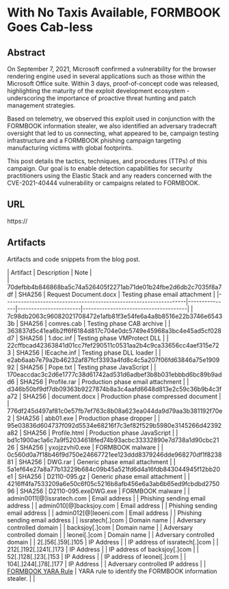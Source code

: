 # With No Taxis Available, FORMBOOK Goes Cab-less

## Abstract
On September 7, 2021, Microsoft confirmed a vulnerability for the browser rendering engine used in several applications such as those within the Microsoft Office suite. Within 3 days, proof-of-concept code was released, highlighting the maturity of the exploit development ecosystem - underscoring the importance of proactive threat hunting and patch management strategies.

Based on telemetry, we observed this exploit used in conjunction with the FORMBOOK information stealer, we also identified an adversary tradecraft oversight that led to us connecting, what appeared to be, campaign testing infrastructure and a FORMBOOK phishing campaign targeting manufacturing victims with global footprints.

This post details the tactics, techniques, and procedures (TTPs) of this campaign. Our goal is to enable detection capabilities for security practitioners using the Elastic Stack and any readers concerned with the CVE-2021-40444 vulnerability or campaigns related to FORMBOOK.


## URL

https://

## Artifacts
Artifacts and code snippets from the blog post.

| Artifact | Description | Note |  
| 70defbb4b846868ba5c74a526405f2271ab71de01b24fbe2d6db2c7035f8a7df | SHA256        | Request Document.docx | Testing phase email attachment       |
|------------------------------------------------------------------|---------------|-----------------------|--------------------------------------|
| 7c98db2063c96082021708472e1afb81f3e54fe6a4a8b8516e22b3746e65433b | SHA256        | comres.cab            | Testing phase CAB archive            |
| 363837d5c41ea6b2ff6f6184d817c704e0dc5749e45968a3bc4e45ad5cf028d7 | SHA256        | 1.doc.inf             | Testing phase VMProtect DLL          |
| 22cffbcad42363841d01cc7fef290511c0531aa2b4c9ca33656cc4aef315e723 | SHA256        | IEcache.inf           | Testing phase DLL loader             |
| e2ab6aab7e79a2b46232af87fcf3393a4fd8c4c5a207f06fd63846a75e190992 | SHA256        | Pope.txt              | Testing phase JavaScript             |
| 170eaccdac3c2d6e1777c38d61742ad531d6adbef3b8b031ebbbd6bc89b9add6 | SHA256        | Profile.rar           | Production phase email attachment    |
| d346b50bf9df7db09363b9227874b8a3c4aafd6648d813e2c59c36b9b4c3fa72 | SHA256        | document.docx         | Production phase compressed document |
| 776df245d497af81c0e57fb7ef763c8b08a623ea044da9d79aa3b381192f70e2 | SHA256        | abb01.exe             | Production phase dropper             |
| 95e03836d604737f092d5534e68216f7c3ef82f529b5980e3145266d42392a82 | SHA256        | Profile.html          | Production phase JavaScript          |
| bd1c1900ac1a6c7a9f52034618fed74b93acbc33332890e7d738a1d90cbc2126 | SHA256        | yxojzzvhi0.exe        | FORMBOOK malware                     |
| 0c560d0a7f18b46f9d750e24667721ee123ddd8379246dde968270df1f823881 | SHA256        | DWG.rar               | Generic phase email attachment       |
| 5a1ef64e27a8a77b13229b684c09b45a521fd6d4a16fdb843044945f12bb20e1 | SHA256        | D2110-095.gz          | Generic phase email attachment       |
| 4216ff4fa7533209a6e50c6f05c5216b8afb456e6a3ab6b65ed9fcbdbd275096 | SHA256        | D2110-095.exeDWG.exe  | FORMBOOK malware                     |
| admin0011[@]issratech.com                                        | Email address |                       | Phishing sending email address       |
| admin010[@]backsjoy.com                                          | Email address |                       | Phishing sending email address       |
| admin012[@]leoeni.com                                            | Email address |                       | Phishing sending email address       |
| issratech[.]com                                                  | Domain name   |                       | Adversary controlled domain          |
| backsjoy[.]com                                                   | Domain name   |                       | Adversary controlled domain          |
| leonei[.]com                                                     | Domain name   |                       | Adversary controlled domain          |
| 2[.]56[.]59[.]105                                                | IP Address    |                       | IP address of issratech[.]com        |
| 212[.]192[.]241[.]173                                            | IP Address    |                       | IP address of backsjoy[.]com         |
| 52[.]128[.]23[.]153                                              | IP Address    |                       | IP address of leonei[.]com           |
| 104[.]244[.]78[.]177                                             | IP Address    |                       | Adversary controlled IP address      |
| [FORMBOOK YARA Rule](Windows_Trojan_FORMBOOK.yar) | YARA rule to identify the FORMBOOK information stealer. | |  
